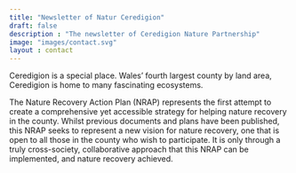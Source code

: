 ```yaml
---
title: "Newsletter of Natur Ceredigion"
draft: false
description : "The newsletter of Ceredigion Nature Partnership"
image: "images/contact.svg"
layout : contact
---
```


Ceredigion is a special place. Wales’ fourth largest county by land area, Ceredigion is home to many fascinating ecosystems.

The Nature Recovery Action Plan (NRAP) represents the first attempt to create a comprehensive yet accessible strategy for helping nature recovery in the county. Whilst previous documents and plans have been published, this NRAP seeks to represent a new vision for nature recovery, one that is open to all those in the county who wish to participate. It is only through a truly cross-society, collaborative approach that this NRAP can be implemented, and nature recovery achieved. 
